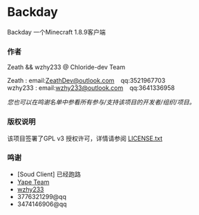 # Backday

Backday 一个Minecraft 1.8.9客户端

### 作者

Zeath && wzhy233 @ Chloride-dev Team

Zeath : email:ZeathDev@outlook.com  &ensp; qq:3521967703    
wzhy233 : email:wzhy233@outlook.com &ensp; qq:3641336958


 *您也可以在鸣谢名单中参看所有参与/支持该项目的开发者/组织/项目。*

### 版权说明

该项目签署了GPL v3 授权许可，详情请参阅 [LICENSE.txt](https://github.com/chloride-dev/Backday/blob/master/LICENSE.txt)

### 鸣谢

- [Soud Client] 已经跑路
- [Yape Team](https://github.com/yapeteam)
- [wzhy233](https://github.com/wzhy233)
- 3776321299@qq
- 3474146906@qq
